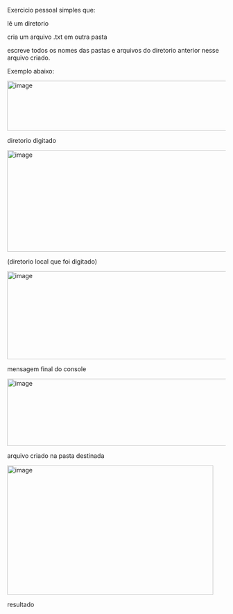 Exercicio pessoal simples que:

lê um diretorio

cria um arquivo .txt em outra pasta

escreve todos os nomes das pastas e arquivos do diretorio anterior nesse arquivo criado.



Exemplo abaixo:

<img width="571" height="115" alt="image" src="https://github.com/user-attachments/assets/27e3af45-86e3-4cd0-b87c-6f703123dd61" />

diretorio digitado





<img width="612" height="234" alt="image" src="https://github.com/user-attachments/assets/d90e5fbe-676f-4769-bf35-46be521251c8" />

(diretorio local que foi digitado)




<img width="563" height="203" alt="image" src="https://github.com/user-attachments/assets/1c743f59-8a9d-4076-b4e0-5d63cebd752e" />

mensagem final do console 






<img width="619" height="155" alt="image" src="https://github.com/user-attachments/assets/b371d522-43f6-468c-a836-c581efbe5d4f" />


arquivo criado na pasta destinada





<img width="475" height="298" alt="image" src="https://github.com/user-attachments/assets/1ed72eaf-b0a5-4728-b52f-072edcc74257" />

resultado
